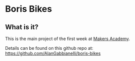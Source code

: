 Boris Bikes
===========

What is it?
-----------

This is the main project of the first week at [Makers Academy](http://www.makersacademy.com/).

Details can be found on this github repo at:
https://github.com/AlanGabbianelli/boris-bikes

